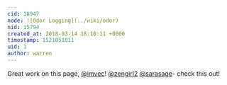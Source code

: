 ```yaml
---
cid: 18947
node: ![Odor Logging](../wiki/odor)
nid: 15794
created_at: 2018-03-14 18:10:11 +0000
timestamp: 1521051011
uid: 1
author: warren
---
```


Great work on this page, [@imvec](/profile/imvec)! [@zengirl2](/profile/zengirl2) [@sarasage](/profile/sarasage)- check this out!